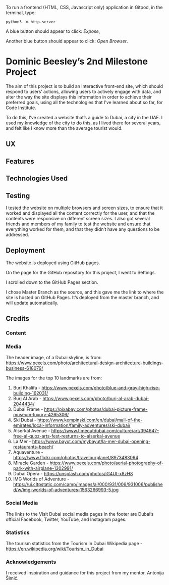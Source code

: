 To run a frontend (HTML, CSS, Javascript only) application in Gitpod, in the terminal, type:

`python3 -m http.server`

A blue button should appear to click: *Expose*,

Another blue button should appear to click: *Open Browser*.


# Dominic Beesley’s 2nd Milestone Project

The aim of this project is to build an interactive front-end site, which should respond to users’ actions, allowing users to actively engage with data, and alter the way the site displays this information in order to achieve their preferred goals, using all the technologies that I've learned about so far, for Code Institute. 

To do this, I’ve created a website that’s a guide to Dubai, a city in the UAE. I used my knowledge of the city to do this, as I lived there for several years, and felt like I know more than the average tourist would.

## UX

## Features


## Technologies Used


## Testing
I tested the website on multiple browsers and screen sizes, to ensure that it worked and displayed all the content correctly for the user, and that the contents were responsive on different screen sizes. I also got several friends and members of my family to test the website and ensure that everything worked for them, and that they didn’t have any questions to be addressed.


## Deployment
The website is deployed using GitHub pages. 

On the page for the GitHub repository for this project, I went to Settings.

I scrolled down to the GitHub Pages section. 

I chose Master Branch as the source, and this gave me the link to where the site is hosted on GitHub Pages. It’s deployed from the master branch, and will update automatically.

## Credits

### Content

### Media
The header image, of a Dubai skyline, is from:  https://www.pexels.com/photo/architectural-design-architecture-buildings-business-618079/ 

The images for the top 10 landmarks are from:
1. Burj Khalifa - https://www.pexels.com/photo/blue-and-gray-high-rise-building-162031/ 
2. Burj Al Arab - https://www.pexels.com/photo/burj-al-arab-dubai-2044434/ 
3. Dubai Frame - https://pixabay.com/photos/dubai-picture-frame-museum-luxury-4265306/ 
4. Ski Dubai - https://www.kempinski.com/en/dubai/mall-of-the-emirates/local-information/family-adventures/ski-dubai/ 
5. Alserkal Avenue - https://www.timeoutdubai.com/culture/art/394647-free-al-quoz-arts-fest-resturns-to-alserkal-avenue 
6. La Mer - https://www.bayut.com/mybayut/la-mer-dubai-opening-restaurants-beach/ 
7. Aquaventure - https://www.flickr.com/photos/travelourplanet/8973483064 
8. Miracle Garden - https://www.pexels.com/photo/aerial-photography-of-park-with-airplane-1302991/ 
9. Dubai Opera - https://unsplash.com/photos/iG4Ut-x8zH8 
10. IMG Worlds of Adventure - https://ui.cltpstatic.com/camp/images/ai/000/931/006/931006/published/w/img-worlds-of-adventures-1563266993-5.jpg 

### Social Media
The links to the Visit Dubai social media pages in the footer are Dubai’s official Facebook, Twitter, YouTube, and Instagram pages.

### Statistics
The tourism statistics from the Tourism In Dubai Wikipedia page - https://en.wikipedia.org/wiki/Tourism_in_Dubai

### Acknowledgements
I received inspiration and guidance for this project from my mentor, Antonija Šimić.

